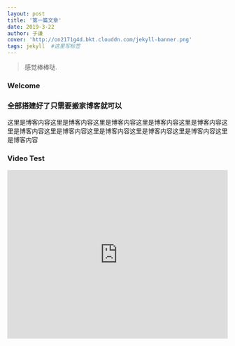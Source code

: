 ```yaml
---
layout: post
title: '第一篇文章'
date: 2019-3-22
author: 子谦
cover: 'http://on2171g4d.bkt.clouddn.com/jekyll-banner.png'
tags: jekyll  #这里写标签
---
```


> 感觉棒棒哒.

### Welcome



### 全部搭建好了只需要搬家博客就可以

这里是博客内容这里是博客内容这里是博客内容这里是博客内容这里是博客内容这里是博客内容这里是博客内容这里是博客内容这里是博客内容这里是博客内容这里是博客内容


### Video Test

<iframe type="text/html" width="100%" height="385" src="http://www.youtube.com/embed/gfmjMWjn-Xg" frameborder="0"></iframe>